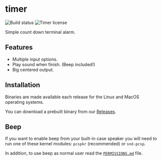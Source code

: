 # timer

![Build status](https://img.shields.io/github/workflow/status/pando85/timer/Rust/main)
![Timer license](https://img.shields.io/github/license/pando85/timer)

Simple count down terminal alarm.

## Features

- Multiple input options.
- Play sound when finish. (Beep included!)
- Big centered output.

## Installation

Binaries are made available each release for the Linux and MacOS operating systems.

You can download a prebuilt binary from our [Releases](https://github.com/pando85/timer/releases).

## Beep

If you want to enable beep from your built-in case speaker you will need to run one of these
kernel modules: `pcspkr` (recommended) or `snd-pcsp`.

In addition, to use beep as normal user read the [`PERMISSIONS.md`](PERMISSIONS.md) file.

